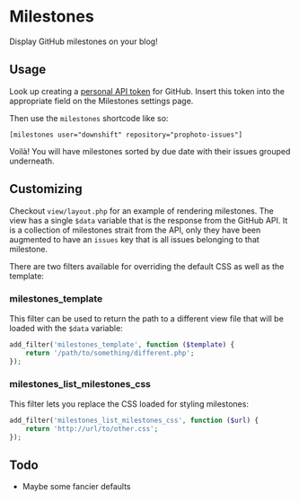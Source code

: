 # Milestones

Display GitHub milestones on your blog!

## Usage

Look up creating a [personal API token](https://github.com/blog/1509-personal-api-tokens) for GitHub. Insert this token
into the appropriate field on the Milestones settings page.

Then use the `milestones` shortcode like so:

```
[milestones user="downshift" repository="prophoto-issues"]
```

Voilà! You will have milestones sorted by due date with their issues grouped underneath.

## Customizing

Checkout `view/layout.php` for an example of rendering milestones. The view has a single `$data` variable
that is the response from the GitHub API. It is a collection of milestones strait from the API, only they
have been augmented to have an `issues` key that is all issues belonging to that milestone.

There are two filters available for overriding the default CSS as well as the template:

### milestones_template

This filter can be used to return the path to a different view file that will be loaded
with the `$data` variable:

```php
add_filter('milestones_template', function ($template) {
    return '/path/to/something/different.php';
});
```

### milestones_list_milestones_css

This filter lets you replace the CSS loaded for styling milestones:

```php
add_filter('milestones_list_milestones_css', function ($url) {
    return 'http://url/to/other.css';
});
```

## Todo

* Maybe some fancier defaults
